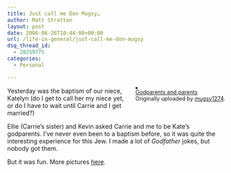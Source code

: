 ```yaml
---
title: Just call me Don Mugsy…
author: Matt Stratton
layout: post
date: 2006-06-26T10:44:00+00:00
url: /life-in-general/just-call-me-don-mugsy
dsq_thread_id:
  - 28259775
categories:
  - Personal

---
```

<div style="float:right;margin-left:10px;margin-bottom:10px;">
  <a href="https://www.flickr.com/photos/mugsy/175011241/" title="photo sharing"><img src="https://static.flickr.com/77/175011241_0b290769b4_m.jpg" alt="" style="border:solid 2px #000000;" /></a> <br /> <span style="font-size:.9em;margin-top:0;"> <a href="https://www.flickr.com/photos/mugsy/175011241/">Godparents and parents</a> <br /> Originally uploaded by <a href="https://www.flickr.com/people/mugsy/">mugsy1274</a>. </span>
</div>

Yesterday was the baptism of our niece, Katelyn (do I get to call her my niece yet, or do I have to wait until Carrie and I get married?)

Ellie (Carrie&#8217;s sister) and Kevin asked Carrie and me to be Kate&#8217;s godparents. I&#8217;ve never even been to a baptism before, so it was quite the interesting experience for this Jew. I made a lot of _Godfather_ jokes, but nobody got them.

But it was fun. More pictures [here][1].

 [1]: https://flickr.com/photos/mugsy/sets/72157594177497909/